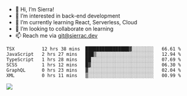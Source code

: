 - 👋 Hi, I’m Sierra!
- 👀 I’m interested in back-end development
- 🌱 I’m currently learning React, Serverless, Cloud
- 💞️ I’m looking to collaborate on learning
- 📫 Reach me via git@sierrac.dev

<!--START_SECTION:waka-->

```text
TSX          12 hrs 38 mins  ████████████████▓░░░░░░░░   66.61 %
JavaScript   2 hrs 27 mins   ███▒░░░░░░░░░░░░░░░░░░░░░   12.94 %
TypeScript   1 hrs 28 mins   ██░░░░░░░░░░░░░░░░░░░░░░░   07.69 %
SCSS         1 hrs 12 mins   █▓░░░░░░░░░░░░░░░░░░░░░░░   06.30 %
GraphQL      0 hrs 23 mins   ▓░░░░░░░░░░░░░░░░░░░░░░░░   02.04 %
XML          0 hrs 11 mins   ▒░░░░░░░░░░░░░░░░░░░░░░░░   00.99 %
```

<!--END_SECTION:waka-->


![](https://hit.yhype.me/github/profile?user_id=7351311)
